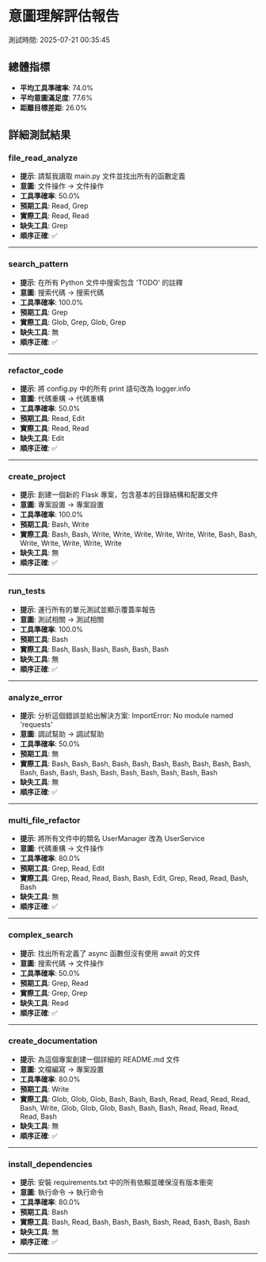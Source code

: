 
# 意圖理解評估報告

測試時間: 2025-07-21 00:35:45

## 總體指標

- **平均工具準確率**: 74.0%
- **平均意圖滿足度**: 77.6%
- **距離目標差距**: 26.0%

## 詳細測試結果

### file_read_analyze

- **提示**: 請幫我讀取 main.py 文件並找出所有的函數定義
- **意圖**: 文件操作 → 文件操作
- **工具準確率**: 50.0%
- **預期工具**: Read, Grep
- **實際工具**: Read, Read
- **缺失工具**: Grep
- **順序正確**: ✅

---

### search_pattern

- **提示**: 在所有 Python 文件中搜索包含 'TODO' 的註釋
- **意圖**: 搜索代碼 → 搜索代碼
- **工具準確率**: 100.0%
- **預期工具**: Grep
- **實際工具**: Glob, Grep, Glob, Grep
- **缺失工具**: 無
- **順序正確**: ✅

---

### refactor_code

- **提示**: 將 config.py 中的所有 print 語句改為 logger.info
- **意圖**: 代碼重構 → 代碼重構
- **工具準確率**: 50.0%
- **預期工具**: Read, Edit
- **實際工具**: Read, Read
- **缺失工具**: Edit
- **順序正確**: ✅

---

### create_project

- **提示**: 創建一個新的 Flask 專案，包含基本的目錄結構和配置文件
- **意圖**: 專案設置 → 專案設置
- **工具準確率**: 100.0%
- **預期工具**: Bash, Write
- **實際工具**: Bash, Bash, Write, Write, Write, Write, Write, Write, Bash, Bash, Write, Write, Write, Write, Write
- **缺失工具**: 無
- **順序正確**: ✅

---

### run_tests

- **提示**: 運行所有的單元測試並顯示覆蓋率報告
- **意圖**: 測試相關 → 測試相關
- **工具準確率**: 100.0%
- **預期工具**: Bash
- **實際工具**: Bash, Bash, Bash, Bash, Bash, Bash
- **缺失工具**: 無
- **順序正確**: ✅

---

### analyze_error

- **提示**: 分析這個錯誤並給出解決方案: ImportError: No module named 'requests'
- **意圖**: 調試幫助 → 調試幫助
- **工具準確率**: 50.0%
- **預期工具**: 無
- **實際工具**: Bash, Bash, Bash, Bash, Bash, Bash, Bash, Bash, Bash, Bash, Bash, Bash, Bash, Bash, Bash, Bash, Bash, Bash, Bash, Bash
- **缺失工具**: 無
- **順序正確**: ✅

---

### multi_file_refactor

- **提示**: 將所有文件中的類名 UserManager 改為 UserService
- **意圖**: 代碼重構 → 文件操作
- **工具準確率**: 80.0%
- **預期工具**: Grep, Read, Edit
- **實際工具**: Grep, Read, Read, Bash, Bash, Edit, Grep, Read, Read, Bash, Bash
- **缺失工具**: 無
- **順序正確**: ✅

---

### complex_search

- **提示**: 找出所有定義了 async 函數但沒有使用 await 的文件
- **意圖**: 搜索代碼 → 文件操作
- **工具準確率**: 50.0%
- **預期工具**: Grep, Read
- **實際工具**: Grep, Grep
- **缺失工具**: Read
- **順序正確**: ✅

---

### create_documentation

- **提示**: 為這個專案創建一個詳細的 README.md 文件
- **意圖**: 文檔編寫 → 專案設置
- **工具準確率**: 80.0%
- **預期工具**: Write
- **實際工具**: Glob, Glob, Glob, Bash, Bash, Bash, Read, Read, Read, Read, Bash, Write, Glob, Glob, Glob, Bash, Bash, Bash, Read, Read, Read, Read, Bash
- **缺失工具**: 無
- **順序正確**: ✅

---

### install_dependencies

- **提示**: 安裝 requirements.txt 中的所有依賴並確保沒有版本衝突
- **意圖**: 執行命令 → 執行命令
- **工具準確率**: 80.0%
- **預期工具**: Bash
- **實際工具**: Bash, Read, Bash, Bash, Bash, Bash, Read, Bash, Bash, Bash
- **缺失工具**: 無
- **順序正確**: ✅

---
